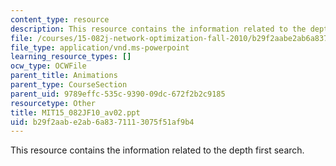 ```yaml
---
content_type: resource
description: This resource contains the information related to the depth first search.
file: /courses/15-082j-network-optimization-fall-2010/b29f2aabe2ab6a8371113075f51af9b4_MIT15_082JF10_av02.ppt
file_type: application/vnd.ms-powerpoint
learning_resource_types: []
ocw_type: OCWFile
parent_title: Animations
parent_type: CourseSection
parent_uid: 9789effc-535c-9390-09dc-672f2b2c9185
resourcetype: Other
title: MIT15_082JF10_av02.ppt
uid: b29f2aab-e2ab-6a83-7111-3075f51af9b4
---
```

This resource contains the information related to the depth first search.